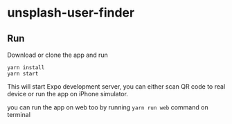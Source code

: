 # unsplash-user-finder

## Run
Download or clone the app and run

```
yarn install
yarn start
```
This will start Expo development server, you can either scan QR code to real device or run the app on iPhone simulator. 

you can run the app on web too by running `yarn run web` command on terminal


